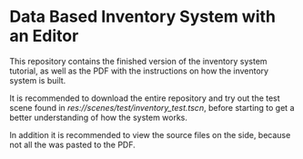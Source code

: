 # Data Based Inventory System with an Editor
This repository contains the finished version of the inventory system tutorial, as well as the PDF with the instructions on how the inventory system is built.

It is recommended to download the entire repository and try out the test scene found in *res://scenes/test/inventory_test.tscn*, before starting to get a better understanding of how the system works.

In addition it is recommended to view the source files on the side, because not all the was pasted to the PDF.

